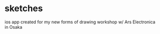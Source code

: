 sketches
========

ios app created for my new forms of drawing workshop w/ Ars Electronica in Osaka

